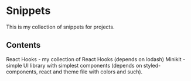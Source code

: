 # Snippets

This is my collection of snippets for projects.

## Contents

React Hooks - my collection of React Hooks (depends on lodash)
Minikit - simple UI library with simplest components (depends on styled-components, react and theme file with colors and such).
